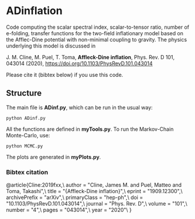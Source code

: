 # ADinflation

Code computing the scalar spectral index, scalar-to-tensor ratio, number of e-folding, transfer functions for the two-field inflationary model based on the Afflec-Dine potential with non-minimal coupling to gravity. The physics underlying this model is discussed in

J. M. Cline, M. Puel, T. Toma, __Affleck-Dine inflation__, Phys. Rev. D 101, 043014 (2020), https://doi.org/10.1103/PhysRevD.101.043014

Please cite it (bibtex below) if you use this code.

## Structure
The main file is **ADinf.py**, which can be run in the usual way:
```
python ADinf.py
```
All the functions are defined in **myTools.py**. To run the Markov-Chain Monte-Carlo, use:
```
python MCMC.py
```
The plots are generated in **myPlots.py**.


### Bibtex citation
@article{Cline:2019fxx,\\
author = "Cline, James M. and Puel, Matteo and Toma, Takashi",\\
title = "{Affleck-Dine inflation}",\\
eprint = "1909.12300",\\
archivePrefix = "arXiv",\\
primaryClass = "hep-ph",\\
doi = "10.1103/PhysRevD.101.043014",\\
journal = "Phys. Rev. D",\\
volume = "101",\\
number = "4",\\
pages = "043014",\\
year = "2020"\\
}

